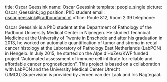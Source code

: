 title: Oscar Geessink
name: Oscar Geessink
template: people_single
picture: Oscar_Geessink.jpg
position: PhD student
email: oscar.geessink@radboudumc.nl
office: Route 812, Room 2.39
telephone:

Oscar Geessink is a PhD student at the Department of Pathology of the Radboud University Medical Center in Nijmegen. He studied Technical Medicine at the University of Twente in Enschede and after his graduation in 2013, he worked on automatic quantification of tumor and stroma in rectal cancer histology at the Laboratory of Pathology East Netherlands (LabPON) in Hengelo. In July 2015, he started on the Alpe d’HuZes/KWF funded project “Automated assessment of immune cell infiltrate for reliable and affordable cancer prognostication”. This project is based on a collaboration with LabPON and the University Medical Center Utrecht (UMCU).Supervision is provided by Jeroen van der Laak and Iris Nagtegaal.
